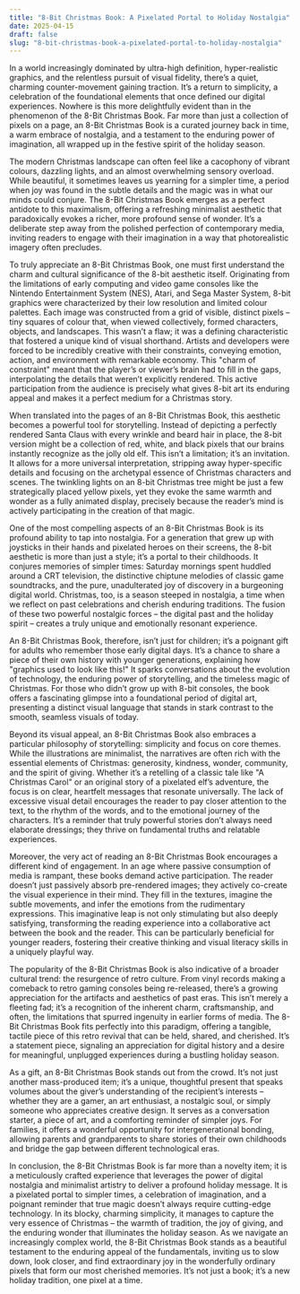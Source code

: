 ```yaml
---
title: "8-Bit Christmas Book: A Pixelated Portal to Holiday Nostalgia"
date: 2025-04-15
draft: false
slug: "8-bit-christmas-book-a-pixelated-portal-to-holiday-nostalgia" 
---
```


In a world increasingly dominated by ultra-high definition, hyper-realistic graphics, and the relentless pursuit of visual fidelity, there’s a quiet, charming counter-movement gaining traction. It’s a return to simplicity, a celebration of the foundational elements that once defined our digital experiences. Nowhere is this more delightfully evident than in the phenomenon of the 8-Bit Christmas Book. Far more than just a collection of pixels on a page, an 8-Bit Christmas Book is a curated journey back in time, a warm embrace of nostalgia, and a testament to the enduring power of imagination, all wrapped up in the festive spirit of the holiday season.

The modern Christmas landscape can often feel like a cacophony of vibrant colours, dazzling lights, and an almost overwhelming sensory overload. While beautiful, it sometimes leaves us yearning for a simpler time, a period when joy was found in the subtle details and the magic was in what our minds could conjure. The 8-Bit Christmas Book emerges as a perfect antidote to this maximalism, offering a refreshing minimalist aesthetic that paradoxically evokes a richer, more profound sense of wonder. It’s a deliberate step away from the polished perfection of contemporary media, inviting readers to engage with their imagination in a way that photorealistic imagery often precludes.

To truly appreciate an 8-Bit Christmas Book, one must first understand the charm and cultural significance of the 8-bit aesthetic itself. Originating from the limitations of early computing and video game consoles like the Nintendo Entertainment System (NES), Atari, and Sega Master System, 8-bit graphics were characterized by their low resolution and limited colour palettes. Each image was constructed from a grid of visible, distinct pixels – tiny squares of colour that, when viewed collectively, formed characters, objects, and landscapes. This wasn’t a flaw; it was a defining characteristic that fostered a unique kind of visual shorthand. Artists and developers were forced to be incredibly creative with their constraints, conveying emotion, action, and environment with remarkable economy. This "charm of constraint" meant that the player’s or viewer’s brain had to fill in the gaps, interpolating the details that weren’t explicitly rendered. This active participation from the audience is precisely what gives 8-bit art its enduring appeal and makes it a perfect medium for a Christmas story.

When translated into the pages of an 8-Bit Christmas Book, this aesthetic becomes a powerful tool for storytelling. Instead of depicting a perfectly rendered Santa Claus with every wrinkle and beard hair in place, the 8-bit version might be a collection of red, white, and black pixels that our brains instantly recognize as the jolly old elf. This isn’t a limitation; it’s an invitation. It allows for a more universal interpretation, stripping away hyper-specific details and focusing on the archetypal essence of Christmas characters and scenes. The twinkling lights on an 8-bit Christmas tree might be just a few strategically placed yellow pixels, yet they evoke the same warmth and wonder as a fully animated display, precisely because the reader’s mind is actively participating in the creation of that magic.

One of the most compelling aspects of an 8-Bit Christmas Book is its profound ability to tap into nostalgia. For a generation that grew up with joysticks in their hands and pixelated heroes on their screens, the 8-bit aesthetic is more than just a style; it’s a portal to their childhoods. It conjures memories of simpler times: Saturday mornings spent huddled around a CRT television, the distinctive chiptune melodies of classic game soundtracks, and the pure, unadulterated joy of discovery in a burgeoning digital world. Christmas, too, is a season steeped in nostalgia, a time when we reflect on past celebrations and cherish enduring traditions. The fusion of these two powerful nostalgic forces – the digital past and the holiday spirit – creates a truly unique and emotionally resonant experience.

An 8-Bit Christmas Book, therefore, isn’t just for children; it’s a poignant gift for adults who remember those early digital days. It’s a chance to share a piece of their own history with younger generations, explaining how "graphics used to look like this!" It sparks conversations about the evolution of technology, the enduring power of storytelling, and the timeless magic of Christmas. For those who didn’t grow up with 8-bit consoles, the book offers a fascinating glimpse into a foundational period of digital art, presenting a distinct visual language that stands in stark contrast to the smooth, seamless visuals of today.

Beyond its visual appeal, an 8-Bit Christmas Book also embraces a particular philosophy of storytelling: simplicity and focus on core themes. While the illustrations are minimalist, the narratives are often rich with the essential elements of Christmas: generosity, kindness, wonder, community, and the spirit of giving. Whether it’s a retelling of a classic tale like "A Christmas Carol" or an original story of a pixelated elf’s adventure, the focus is on clear, heartfelt messages that resonate universally. The lack of excessive visual detail encourages the reader to pay closer attention to the text, to the rhythm of the words, and to the emotional journey of the characters. It’s a reminder that truly powerful stories don’t always need elaborate dressings; they thrive on fundamental truths and relatable experiences.

Moreover, the very act of reading an 8-Bit Christmas Book encourages a different kind of engagement. In an age where passive consumption of media is rampant, these books demand active participation. The reader doesn’t just passively absorb pre-rendered images; they actively co-create the visual experience in their mind. They fill in the textures, imagine the subtle movements, and infer the emotions from the rudimentary expressions. This imaginative leap is not only stimulating but also deeply satisfying, transforming the reading experience into a collaborative act between the book and the reader. This can be particularly beneficial for younger readers, fostering their creative thinking and visual literacy skills in a uniquely playful way.

The popularity of the 8-Bit Christmas Book is also indicative of a broader cultural trend: the resurgence of retro culture. From vinyl records making a comeback to retro gaming consoles being re-released, there’s a growing appreciation for the artifacts and aesthetics of past eras. This isn’t merely a fleeting fad; it’s a recognition of the inherent charm, craftsmanship, and often, the limitations that spurred ingenuity in earlier forms of media. The 8-Bit Christmas Book fits perfectly into this paradigm, offering a tangible, tactile piece of this retro revival that can be held, shared, and cherished. It’s a statement piece, signaling an appreciation for digital history and a desire for meaningful, unplugged experiences during a bustling holiday season.

As a gift, an 8-Bit Christmas Book stands out from the crowd. It’s not just another mass-produced item; it’s a unique, thoughtful present that speaks volumes about the giver’s understanding of the recipient’s interests – whether they are a gamer, an art enthusiast, a nostalgic soul, or simply someone who appreciates creative design. It serves as a conversation starter, a piece of art, and a comforting reminder of simpler joys. For families, it offers a wonderful opportunity for intergenerational bonding, allowing parents and grandparents to share stories of their own childhoods and bridge the gap between different technological eras.

In conclusion, the 8-Bit Christmas Book is far more than a novelty item; it is a meticulously crafted experience that leverages the power of digital nostalgia and minimalist artistry to deliver a profound holiday message. It is a pixelated portal to simpler times, a celebration of imagination, and a poignant reminder that true magic doesn’t always require cutting-edge technology. In its blocky, charming simplicity, it manages to capture the very essence of Christmas – the warmth of tradition, the joy of giving, and the enduring wonder that illuminates the holiday season. As we navigate an increasingly complex world, the 8-Bit Christmas Book stands as a beautiful testament to the enduring appeal of the fundamentals, inviting us to slow down, look closer, and find extraordinary joy in the wonderfully ordinary pixels that form our most cherished memories. It’s not just a book; it’s a new holiday tradition, one pixel at a time.